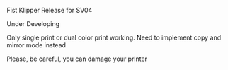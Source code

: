 Fist Klipper Release for SV04

Under Developing

Only single print or dual color print working.
Need to implement copy and mirror mode instead

Please, be careful, you can damage your printer
